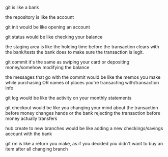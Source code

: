git is like a bank

the repository is like the account

git init would be like opening an account

git status would be like checking your balance

the staging area is like the holding time before the transaction clears with the bank/tests the bank does to make sure the transaction is legit.

git commit it's the same as swiping your card or depositing money/somehow modifying the balance

the messages that go with the commit would be like the memos you make while purchasing OR names of places you're transacting with/transaction info

git log would be like the activity on your monthly statements

git checkout would be like you changing your mind about the transaction before money changes hands or the bank rejecting the transaction before money actually transfers

<!-- gitHub would be like the central bank (federal reserve) -->

hub create to new branches would be like adding a new checkings/savings account with the bank

git rm is like a return you make, as if you decided you didn't want to buy an item after all
changing branch
